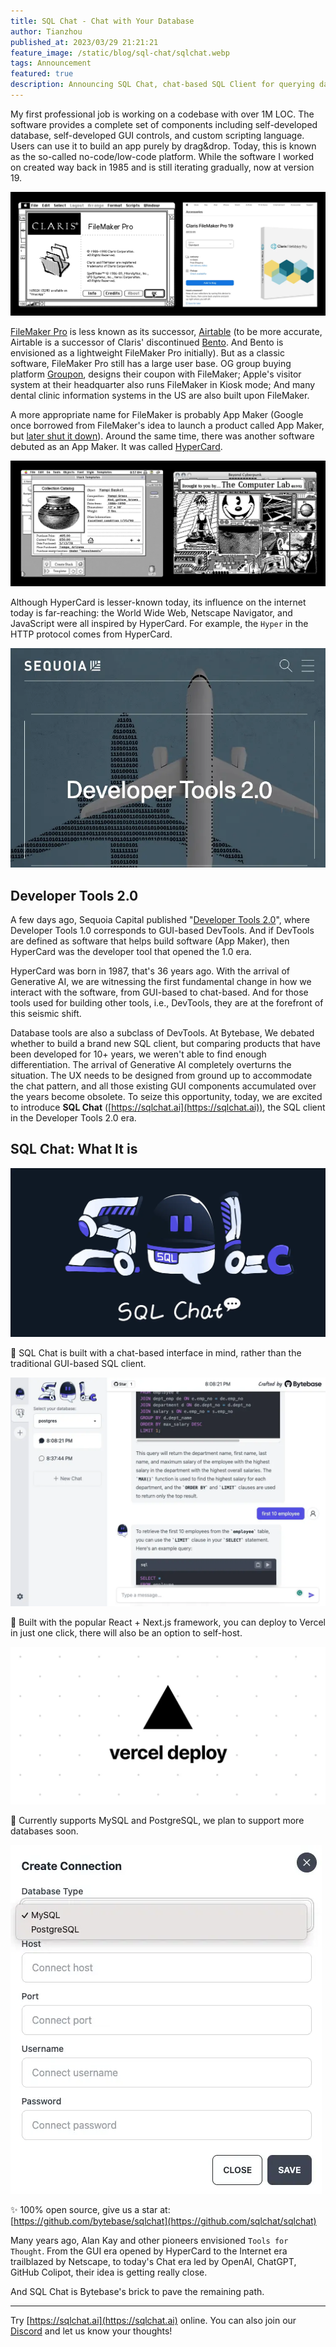 ```yaml
---
title: SQL Chat - Chat with Your Database
author: Tianzhou
published_at: 2023/03/29 21:21:21
feature_image: /static/blog/sql-chat/sqlchat.webp
tags: Announcement
featured: true
description: Announcing SQL Chat, chat-based SQL Client for querying data and answering DB questions.
---
```


My first professional job is working on a codebase with over 1M LOC. The software provides a complete set of components including self-developed database, self-developed GUI controls, and custom scripting language. Users can use it to build an app purely by drag&drop. Today, this is known as the so-called no-code/low-code platform. While the software I worked on created way back in 1985 and is still iterating gradually, now at version 19.

![_](/static/blog/sql-chat/filemakerpro.webp)

[FileMaker Pro](https://en.wikipedia.org/wiki/FileMaker) is less known as its successor, [Airtable](https://www.airtable.com/) (to be more accurate, Airtable is a successor of Claris' discontinued [Bento](https://en.wikipedia.org/wiki/Bento_(database)). And Bento is envisioned as a lightweight FileMaker Pro initially). But as a classic software, FileMaker Pro still has a large user base. OG group buying platform [Groupon](https://groupon.com), designs their coupon with FileMaker; Apple's visitor system at their headquarter also runs FileMaker in Kiosk mode; And many dental clinic information systems in the US are also built upon FileMaker.

A more appropriate name for FileMaker is probably App Maker (Google once borrowed from FileMaker's idea to launch a product called App Maker, but [later shut it down](https://venturebeat.com/business/google-will-shut-down-app-maker-on-january-19-2021/)). Around the same time, there was another software debuted as an App Maker. It was called [HyperCard](https://en.wikipedia.org/wiki/HyperCard).

![_](/static/blog/sql-chat/hypercard.webp)

Although HyperCard is lesser-known today, its influence on the internet today is far-reaching: the World Wide Web, Netscape Navigator, and JavaScript were all inspired by HyperCard. For example, the `Hyper` in the HTTP protocol comes from HyperCard.

![_](/static/blog/sql-chat/devtools.webp)

## Developer Tools 2.0

A few days ago, Sequoia Capital published "[Developer Tools 2.0](https://www.sequoiacap.com/article/ai-powered-developer-tools/)", where Developer Tools 1.0 corresponds to GUI-based DevTools. And if DevTools are defined as software that helps build software (App Maker), then HyperCard was the developer tool that opened the 1.0 era.

HyperCard was born in 1987, that's 36 years ago. With the arrival of Generative AI, we are witnessing the first fundamental change in how we interact with the software, from GUI-based to chat-based. And for those tools used for building other tools, i.e., DevTools, they are at the forefront of this seismic shift.

Database tools are also a subclass of DevTools. At Bytebase, We debated whether to build a brand new SQL client, but comparing products that have been developed for 10+ years, we weren't able to find enough differentiation. The arrival of Generative AI completely overturns the situation. The UX needs to be designed from ground up to accommodate the chat pattern, and all those existing GUI components accumulated over the years become obsolete. To seize this opportunity, today, we are excited to introduce **SQL Chat** ([https://sqlchat.ai](https://sqlchat.ai)), the SQL client in the Developer Tools 2.0 era.

## SQL Chat: What It is

![_](/static/blog/sql-chat/sqlchat.webp)

💬 SQL Chat is built with a chat-based interface in mind, rather than the traditional GUI-based SQL client.

![_](/static/blog/sql-chat/sqlchat-ui.webp)

🚀 Built with the popular React + Next.js framework, you can deploy to Vercel in just one click, there will also be an option to self-host.

![_](/static/blog/sql-chat/vercel.webp)

🦁️ Currently supports MySQL and PostgreSQL, we plan to support more databases soon.

![_](/static/blog/sql-chat/supported-dbs.webp)

✨ 100% open source, give us a star at: [https://github.com/bytebase/sqlchat](https://github.com/sqlchat/sqlchat)

Many years ago, Alan Kay and other pioneers envisioned `Tools for Thought`. From the GUI era opened by HyperCard to the Internet era trailblazed by Netscape, to today's Chat era led by OpenAI, ChatGPT, GitHub Colipot,
their idea is getting really close.

And SQL Chat is Bytebase's brick to pave the remaining path. 

---

Try [https://sqlchat.ai](https://sqlchat.ai) online. You can also join our [Discord](https://discord.gg/z6kakemDjm) and let us know your thoughts!
